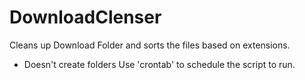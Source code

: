 # DownloadClenser

Cleans up Download Folder and sorts the files based on extensions.
- Doesn't create folders
Use 'crontab' to schedule the script to run.
